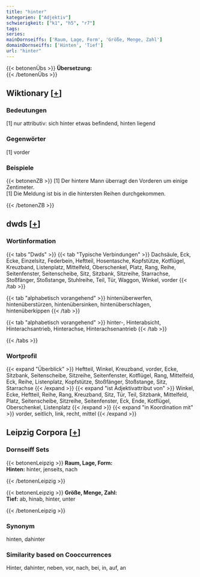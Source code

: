 ```yaml
---
title: "hinter"
kategorien: ["Adjektiv"]
schwierigkeit: ["k1", "h5", "r7"]
tags:
series:
mainDornseiffs: ['Raum, Lage, Form', 'Größe, Menge, Zahl']
domainDornseiffs: ['Hinten', 'Tief']
url: "hinter"
---
```


{{< betonenÜbs >}}
**Übersetzung:**  
{{< /betonenÜbs >}}

## Wiktionary [[+](https://de.wiktionary.org/wiki/hinter)]

### Bedeutungen
[1] nur attributiv: sich hinter etwas befindend, hinten liegend  

### Gegenwörter
[1] vorder  

### Beispiele
{{< betonenZB >}}
[1] Der hintere Mann überragt den Vorderen um einige Zentimeter.  
[1] Die Meldung ist bis in die hintersten Reihen durchgekommen.  

{{< /betonenZB >}}


## dwds [[+](https://www.dwds.de/wb/hinter)]

### Wortinformation
{{< tabs "Dwds" >}}
{{< tab "Typische Verbindungen" >}}
Dachsäule, Eck, Ecke, Einzelsitz, Federbein, Heftteil, Hosentasche, Kopfstütze, Kotflügel, Kreuzband, Listenplatz, Mittelfeld, Oberschenkel, Platz, Rang, Reihe, Seitenfenster, Seitenscheibe, Sitz, Sitzbank, Sitzreihe, Starrachse, Stoßfänger, Stoßstange, Stuhlreihe, Teil, Tür, Waggon, Winkel, vorder
{{< /tab >}}

{{< tab "alphabetisch vorangehend" >}}
hintenüberwerfen, hintenüberstürzen, hintenübersinken, hintenüberschlagen, hintenüberkippen
{{< /tab >}}

{{< tab "alphabetisch vorangehend" >}}
hinter-, Hinterabsicht, Hinterachsantrieb, Hinterachse, Hinterachsenantrieb
{{< /tab >}}

{{< /tabs >}}

### Wortprofil
{{< expand "Überblick" >}} Heftteil, Winkel, Kreuzband, vorder, Ecke, Sitzbank, Seitenscheibe, Sitzreihe, Seitenfenster, Kotflügel, Rang, Mittelfeld, Eck, Reihe, Listenplatz, Kopfstütze, Stoßfänger, Stoßstange, Sitz, Starrachse {{< /expand >}}
{{< expand "ist Adjektivattribut von" >}} Winkel, Ecke, Heftteil, Reihe, Rang, Kreuzband, Sitz, Tür, Teil, Sitzbank, Mittelfeld, Platz, Seitenscheibe, Sitzreihe, Seitenfenster, Eck, Ende, Kotflügel, Oberschenkel, Listenplatz {{< /expand >}}
{{< expand "in Koordination mit" >}} vorder, seitlich, link, recht, mittel {{< /expand >}}

## Leipzig Corpora [[+](https://corpora.uni-leipzig.de/en/res?word=hinter&corpusId=deu_newscrawl-public_2018)]

### Dornseiff Sets
{{< betonenLeipzig >}}
**Raum, Lage, Form:**  
**Hinten:** hinter, jenseits, nach  

{{< /betonenLeipzig >}}


{{< betonenLeipzig >}}
**Größe, Menge, Zahl:**  
**Tief:** ab, hinab, hinter, unter  

{{< /betonenLeipzig >}}

### Synonym
hinten, dahinter


### Similarity based on Cooccurrences
Hinter, dahinter, neben, vor, nach, bei, in, auf, an

